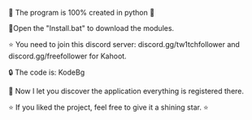🐍 The program is 100% created in python 🐍


💾Open the "Install.bat" to download the modules.

⭐️ You need to join this discord server: discord.gg/tw1tchfollower and discord.gg/freefollower for Kahoot.

🔒 The code is: KodeBg

🍏 Now I let you discover the application everything is registered there.



⭐ If you liked the project, feel free to give it a shining star. ⭐
